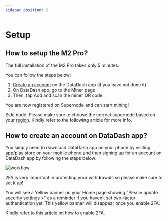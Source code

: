 ```yaml
---
sidebar_position: 2
---
```


# Setup

## How to setup the M2 Pro?
The full installation of the M2 Pro takes only 5 minutes.

You can follow the steps below:
1. [Create an account](https://support.matchx.io/hc/en-gb/articles/4939247794193-How-to-sign-up-open-an-account-on-DataDash-app-) on the DataDash app (if you have not done it)
2. On DataDash app, go to the Miner page
3. Then, tap Add and scan the miner QR code.

You are now registered on Supernode and can start mining!

Side node: Please make sure to choose the correct supernode based on your [region](https://support.matchx.io/hc/en-gb/articles/7917835148561-Which-supernode-should-I-choose-when-opening-an-account-on-the-DataDash-app-). Kindly refer to the following article for more info.

## How to create an account on DataDash app?
You simply need to download DataDash app on your phone by visiting app/play store on your mobile phone and then signing up for an account on DataDash app by following the steps below:

![workflow](/img/m2pro_ac/img1.jpg)

2FA is very important in protecting your withdrawals so please make sure to set it up!

You will see a Yellow banner on your Home page showing "Please update security settings >" as a reminder if you haven’t set two-factor authentication yet. This yellow banner will disappear once you enable 2FA.

Kindly refer to this [article](https://support.matchx.io/hc/en-gb/articles/4940489406609-How-to-enable-setup-two-factor-authentication-2FA-on-DataDash-app-) on how to enable 2FA.